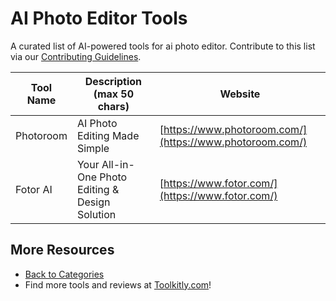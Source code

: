 # AI Photo Editor Tools

A curated list of AI-powered tools for ai photo editor. Contribute to this list via our [Contributing Guidelines](../CONTRIBUTING.md).

| Tool Name | Description (max 50 chars) | Website |
|-----------|----------------------------|---------|
| Photoroom | AI Photo Editing Made Simple | [https://www.photoroom.com/](https://www.photoroom.com/) |
| Fotor AI | Your All-in-One Photo Editing & Design Solution | [https://www.fotor.com/](https://www.fotor.com/) |

## More Resources
- [Back to Categories](../README.md)
- Find more tools and reviews at [Toolkitly.com](https://toolkitly.com)!
